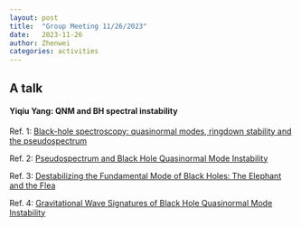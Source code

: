 ```yaml
---
layout: post
title:  "Group Meeting 11/26/2023"
date:   2023-11-26
author: Zhenwei
categories: activities
---
```




## A talk

####  Yiqiu Yang: QNM and BH spectral instability

Ref. 1: [Black-hole spectroscopy: quasinormal modes, ringdown stability and the pseudospectrum](https://arxiv.org/abs/2308.16227)

Ref. 2: [Pseudospectrum and Black Hole Quasinormal Mode Instability](https://journals.aps.org/prx/abstract/10.1103/PhysRevX.11.031003)

Ref. 3: [Destabilizing the Fundamental Mode of Black Holes: The Elephant and the Flea](https://journals.aps.org/prl/abstract/10.1103/PhysRevLett.128.111103)

Ref. 4: [Gravitational Wave Signatures of Black Hole Quasinormal Mode Instability](https://journals.aps.org/prl/abstract/10.1103/PhysRevLett.128.211102)
